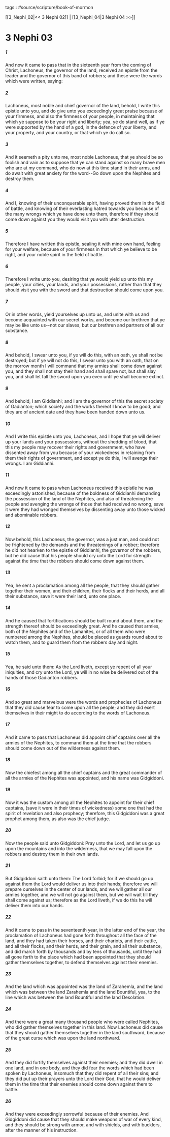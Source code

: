 tags:: #source/scripture/book-of-mormon

[[3_Nephi_02|<< 3 Nephi 02]] | [[3_Nephi_04|3 Nephi 04 >>]]

# 3 Nephi 03

##### 1

And now it came to pass that in the sixteenth year from the coming of Christ, Lachoneus, the governor of the land, received an epistle from the leader and the governor of this band of robbers; and these were the words which were written, saying:

##### 2

Lachoneus, most noble and chief governor of the land, behold, I write this epistle unto you, and do give unto you exceedingly great praise because of your firmness, and also the firmness of your people, in maintaining that which ye suppose to be your right and liberty; yea, ye do stand well, as if ye were supported by the hand of a god, in the defence of your liberty, and your property, and your country, or that which ye do call so.

##### 3

And it seemeth a pity unto me, most noble Lachoneus, that ye should be so foolish and vain as to suppose that ye can stand against so many brave men who are at my command, who do now at this time stand in their arms, and do await with great anxiety for the word--Go down upon the Nephites and destroy them.

##### 4

And I, knowing of their unconquerable spirit, having proved them in the field of battle, and knowing of their everlasting hatred towards you because of the many wrongs which ye have done unto them, therefore if they should come down against you they would visit you with utter destruction.

##### 5

Therefore I have written this epistle, sealing it with mine own hand, feeling for your welfare, because of your firmness in that which ye believe to be right, and your noble spirit in the field of battle.

##### 6

Therefore I write unto you, desiring that ye would yield up unto this my people, your cities, your lands, and your possessions, rather than that they should visit you with the sword and that destruction should come upon you.

##### 7

Or in other words, yield yourselves up unto us, and unite with us and become acquainted with our secret works, and become our brethren that ye may be like unto us--not our slaves, but our brethren and partners of all our substance.

##### 8

And behold, I swear unto you, if ye will do this, with an oath, ye shall not be destroyed; but if ye will not do this, I swear unto you with an oath, that on the morrow month I will command that my armies shall come down against you, and they shall not stay their hand and shall spare not, but shall slay you, and shall let fall the sword upon you even until ye shall become extinct.

##### 9

And behold, I am Giddianhi; and I am the governor of this the secret society of Gadianton; which society and the works thereof I know to be good; and they are of ancient date and they have been handed down unto us.

##### 10

And I write this epistle unto you, Lachoneus, and I hope that ye will deliver up your lands and your possessions, without the shedding of blood, that this my people may recover their rights and government, who have dissented away from you because of your wickedness in retaining from them their rights of government, and except ye do this, I will avenge their wrongs. I am Giddianhi.

##### 11

And now it came to pass when Lachoneus received this epistle he was exceedingly astonished, because of the boldness of Giddianhi demanding the possession of the land of the Nephites, and also of threatening the people and avenging the wrongs of those that had received no wrong, save it were they had wronged themselves by dissenting away unto those wicked and abominable robbers.

##### 12

Now behold, this Lachoneus, the governor, was a just man, and could not be frightened by the demands and the threatenings of a robber; therefore he did not hearken to the epistle of Giddianhi, the governor of the robbers, but he did cause that his people should cry unto the Lord for strength against the time that the robbers should come down against them.

##### 13

Yea, he sent a proclamation among all the people, that they should gather together their women, and their children, their flocks and their herds, and all their substance, save it were their land, unto one place.

##### 14

And he caused that fortifications should be built round about them, and the strength thereof should be exceedingly great. And he caused that armies, both of the Nephites and of the Lamanites, or of all them who were numbered among the Nephites, should be placed as guards round about to watch them, and to guard them from the robbers day and night.

##### 15

Yea, he said unto them: As the Lord liveth, except ye repent of all your iniquities, and cry unto the Lord, ye will in no wise be delivered out of the hands of those Gadianton robbers.

##### 16

And so great and marvelous were the words and prophecies of Lachoneus that they did cause fear to come upon all the people; and they did exert themselves in their might to do according to the words of Lachoneus.

##### 17

And it came to pass that Lachoneus did appoint chief captains over all the armies of the Nephites, to command them at the time that the robbers should come down out of the wilderness against them.

##### 18

Now the chiefest among all the chief captains and the great commander of all the armies of the Nephites was appointed, and his name was Gidgiddoni.

##### 19

Now it was the custom among all the Nephites to appoint for their chief captains, (save it were in their times of wickedness) some one that had the spirit of revelation and also prophecy; therefore, this Gidgiddoni was a great prophet among them, as also was the chief judge.

##### 20

Now the people said unto Gidgiddoni: Pray unto the Lord, and let us go up upon the mountains and into the wilderness, that we may fall upon the robbers and destroy them in their own lands.

##### 21

But Gidgiddoni saith unto them: The Lord forbid; for if we should go up against them the Lord would deliver us into their hands; therefore we will prepare ourselves in the center of our lands, and we will gather all our armies together, and we will not go against them, but we will wait till they shall come against us; therefore as the Lord liveth, if we do this he will deliver them into our hands.

##### 22

And it came to pass in the seventeenth year, in the latter end of the year, the proclamation of Lachoneus had gone forth throughout all the face of the land, and they had taken their horses, and their chariots, and their cattle, and all their flocks, and their herds, and their grain, and all their substance, and did march forth by thousands and by tens of thousands, until they had all gone forth to the place which had been appointed that they should gather themselves together, to defend themselves against their enemies.

##### 23

And the land which was appointed was the land of Zarahemla, and the land which was between the land Zarahemla and the land Bountiful, yea, to the line which was between the land Bountiful and the land Desolation.

##### 24

And there were a great many thousand people who were called Nephites, who did gather themselves together in this land. Now Lachoneus did cause that they should gather themselves together in the land southward, because of the great curse which was upon the land northward.

##### 25

And they did fortify themselves against their enemies; and they did dwell in one land, and in one body, and they did fear the words which had been spoken by Lachoneus, insomuch that they did repent of all their sins; and they did put up their prayers unto the Lord their God, that he would deliver them in the time that their enemies should come down against them to battle.

##### 26

And they were exceedingly sorrowful because of their enemies. And Gidgiddoni did cause that they should make weapons of war of every kind, and they should be strong with armor, and with shields, and with bucklers, after the manner of his instruction.
